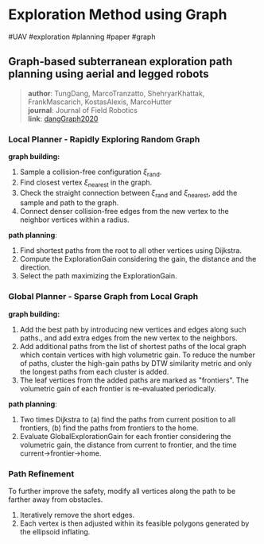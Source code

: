 # Exploration Method using Graph
#UAV #exploration #planning #paper #graph
## Graph‐based subterranean exploration path planning using aerial and legged robots

> **author**: TungDang, MarcoTranzatto, ShehryarKhattak, FrankMascarich, KostasAlexis, MarcoHutter  
> **journal**: Journal of Field Robotics  
> **link**: [dangGraph2020](zotero://select/library/items/D3K32WEX)  

### Local Planner - Rapidly Exploring Random Graph
**graph building:**
1. Sample a collision-free configuration $\xi_{\text{{rand}}}$.
2. Find closest vertex $\xi_{\text{nearest}}$ in the graph.
3. Check the straight connection between $\xi_{\text{rand}}$ and $\xi_{\text{nearest}}$, add the sample and path to the graph.
4. Connect denser collision-free edges from the new vertex to the neighbor vertices within a radius.  

**path planning**:
1. Find shortest paths from the root to all other vertices using Dijkstra.
2. Compute the ExplorationGain considering the gain, the distance and the direction.
3. Select the path maximizing the ExplorationGain.

### Global Planner - Sparse Graph from Local Graph
**graph building:**
1. Add the best path by introducing new vertices and edges along such paths., and add extra edges from the new vertex to the neighbors.
2. Add additional paths from the list of shortest paths of the local graph which contain vertices with high volumetric gain. To reduce the number of paths, cluster the high-gain paths by DTW similarity metric and only the longest paths from each cluster is added.
3. The leaf vertices from the added paths are marked as "frontiers". The volumetric gain of each frontier is re-evaluated periodically.

**path planning**:
1. Two times Dijkstra to (a) find the paths from current position to all frontiers, (b) find the paths from frontiers to the home.
2. Evaluate GlobalExplorationGain for each frontier considering the volumetric gain, the distance from current to frontier, and the time current->frontier->home.

### Path Refinement
To further improve the safety, modify all vertices along the path to be farther away from obstacles.
1. Iteratively remove the short edges.
2. Each vertex is then adjusted within its feasible polygons generated by the ellipsoid inflating.

